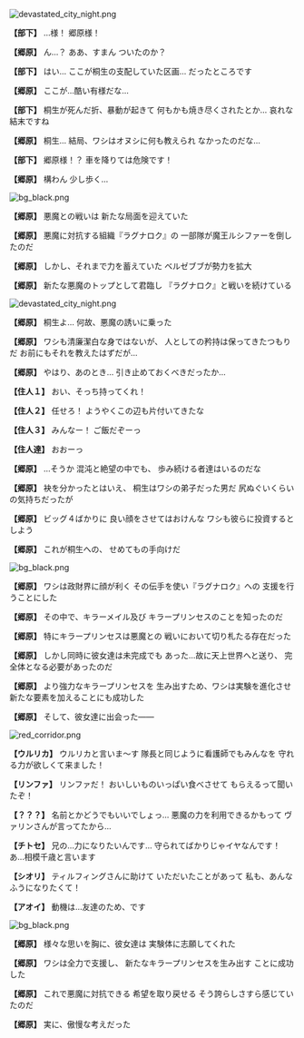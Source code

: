
![devastated_city_night.png](../images/backgrounds/devastated_city_night.png)

**【部下】**
…様！
郷原様！

**【郷原】**
ん…？
ああ、すまん
ついたのか？

**【部下】**
はい…
ここが桐生の支配していた区画…
だったところです

**【郷原】**
ここが…酷い有様だな…

**【部下】**
桐生が死んだ折、暴動が起きて
何もかも焼き尽くされたとか…
哀れな結末ですね

**【郷原】**
桐生…
結局、ワシはオヌシに何も教えられ
なかったのだな…

**【部下】**
郷原様！？
車を降りては危険です！

**【郷原】**
構わん
少し歩く…

![bg_black.png](../images/backgrounds/bg_black.png)

**【郷原】**
悪魔との戦いは
新たな局面を迎えていた

**【郷原】**
悪魔に対抗する組織『ラグナロク』の
一部隊が魔王ルシファーを倒したのだ

**【郷原】**
しかし、それまで力を蓄えていた
ベルゼブブが勢力を拡大

**【郷原】**
新たな悪魔のトップとして君臨し
『ラグナロク』と戦いを続けている

![devastated_city_night.png](../images/backgrounds/devastated_city_night.png)

**【郷原】**
桐生よ…
何故、悪魔の誘いに乗った

**【郷原】**
ワシも清廉潔白な身ではないが、
人としての矜持は保ってきたつもりだ
お前にもそれを教えたはずだが…

**【郷原】**
やはり、あのとき…
引き止めておくべきだったか…

**【住人１】**
おい、そっち持ってくれ！

**【住人２】**
任せろ！
ようやくこの辺も片付いてきたな

**【住人３】**
みんなー！
ご飯だぞーっ

**【住人達】**
おおーっ

**【郷原】**
…そうか
混沌と絶望の中でも、
歩み続ける者達はいるのだな

**【郷原】**
袂を分かったとはいえ、
桐生はワシの弟子だった男だ
尻ぬぐいくらいの気持ちだったが

**【郷原】**
ビッグ４ばかりに
良い顔をさせてはおけんな
ワシも彼らに投資するとしよう

**【郷原】**
これが桐生への、
せめてもの手向けだ

![bg_black.png](../images/backgrounds/bg_black.png)

**【郷原】**
ワシは政財界に顔が利く
その伝手を使い『ラグナロク』への
支援を行うことにした

**【郷原】**
その中で、キラーメイル及び
キラープリンセスのことを知ったのだ

**【郷原】**
特にキラープリンセスは悪魔との
戦いにおいて切り札たる存在だった

**【郷原】**
しかし同時に彼女達は未完成でも
あった…故に天上世界へと送り、
完全体となる必要があったのだ

**【郷原】**
より強力なキラープリンセスを
生み出すため、ワシは実験を進化させ
新たな要素を加えることにも成功した

**【郷原】**
そして、彼女達に出会った――

![red_corridor.png](../images/backgrounds/red_corridor.png)

**【ウルリカ】**
ウルリカと言いま～す
隊長と同じように看護師でもみんなを
守れる力が欲しくて来ました！

**【リンファ】**
リンファだ！
おいしいものいっぱい食べさせて
もらえるって聞いたぞ！

**【？？？】**
名前とかどうでもいいでしょっ…
悪魔の力を利用できるかもって
ヴァリンさんが言ってたから…

**【チトセ】**
兄の…力になりたいんです…
守られてばかりじゃイヤなんです！
あ…相模千歳と言います

**【シオリ】**
ティルフィングさんに助けて
いただいたことがあって
私も、あんなふうになりたくて！

**【アオイ】**
動機は…友達のため、です

![bg_black.png](../images/backgrounds/bg_black.png)

**【郷原】**
様々な思いを胸に、彼女達は
実験体に志願してくれた

**【郷原】**
ワシは全力で支援し、
新たなキラープリンセスを生み出す
ことに成功した

**【郷原】**
これで悪魔に対抗できる
希望を取り戻せる
そう誇らしさすら感じていたのだ

**【郷原】**
実に、傲慢な考えだった